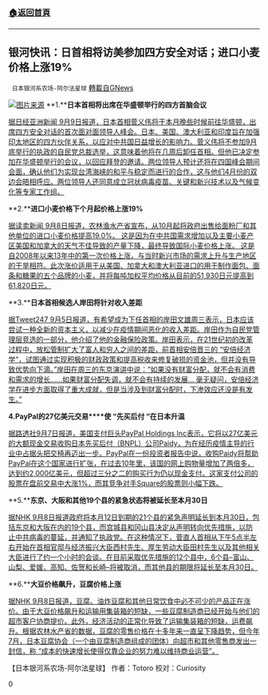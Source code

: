 ###  [:house:返回首頁](https://github.com/ourhimalayas/txt)
---


## 银河快讯：日首相将访美参加四方安全对话；进口小麦价格上涨19%
` 日本银河系农场-阿尔法星球` [轉載自GNews](https://gnews.org/zh-hans/1521236/)

![](https://assets.gnews.org/wp-content/uploads/2021/09/图片1-19.png)[图片来源](https://www.voachinese.com/)
**1.****日本首相将出席在华盛顿举行的四方首脑会议**

[据日经亚洲新闻 9月9日报道，日本首相菅义伟将于本月晚些时候前往华盛顿，出席四方安全对话的首次面对面领导人峰会。日本、美国、澳大利亚和印度旨在加强印太地区的四方伙伴关系，以应对中共国日益增长的影响力。菅义伟将不参加9月底举行的执政的自民党总裁选举，这意味着他将在几周后卸任首相。但他已决定参加在华盛顿举行的会议，以回应拜登的邀请。两位领导人预计还将在四国峰会期间会面，确认他们为实现台湾海峡的和平与稳定而进行的合作，这与他们4月份的双边会晤相呼应。两位领导人还同意成立冠状病毒疫苗、关键和新兴技术以及气候变化等专家工作组。](https://asia.nikkei.com/Politics/International-relations/Indo-Pacific/Suga-to-attend-Quad-summit-in-Washington)

**2.****进口小麦价格下个月起价格上涨19%**

[据读卖新闻  9月8日报道，农林渔水产省宣布，从10月起将政府出售给面粉厂和其他单位的进口小麦价格提高19.0%。 这是因为在中共国需求增加以及主要小麦产区美国和加拿大的天气不佳导致的产量下降，最终导致国际小麦价格上涨。 这是自2008年以来13年中的第一次价格上涨，与当时新兴市场的需求上升与生产地区的干旱相符。此次涨价适用于从美国、加拿大和澳大利亚进口的用于制作面包、面条和糖果的五个品牌的小麦，并将每吨加权平均价格从目前的51,930日元提高到61,820日元。](https://news.yahoo.co.jp/articles/73d6e227b8d9b6ab229d40a3759939ff9b986171)

**3.****日本首相候选人岸田将针对收入差距**

[据Tweet247 9月5日报道，有希望成为下任首相的岸田文雄周三表示，日本应该尝试一种全新的资本主义，以减少在疫情期间恶化的收入差距。岸田作为自民党管理层竞选的一部分，他介绍了他的金融保险政策。岸田表示，在21世纪初的改革过程中，放松管制扩大了富人和穷人之间的差距，前首相安倍晋三的 “安倍经济学”，试图通过实现积极的财政政策和提高税收来修复破损的资金池，但并没有导致优势向下滴。”岸田在周三的东京演讲中说：”如果没有财富分配，就不会有消费和需求的增长……如果财富分配失调，就不会有持续的发展… 毫无疑问，安倍经济学在进步方面取得了重大成就，但是当涉及到财富分配时，下渗效应还没是有发生。”](https://www.tweet247.net/news/world/japan-pm-contender-kishida-targets-income-disparity-rival-takaichi-launches-bid)

**4.****PayPal的27亿美元****交易****使 “先买后付 “在日本升温**

[据路透社9月7日报道，美国支付巨头PayPal Holdings Inc表示，它将以27亿美元的大额现金交易收购日本先买后付（BNPL）公司Paidy，为在经历疫情主导的行业中占据头把交椅再迈出一步。PayPal在一份投资者报告中说，收购Paidy将帮助PayPal在这个国家进行扩张，在过去10年里，该国的网上购物量增加了两倍多，达到约2,000亿美元，但超过三分之二的购买行为仍以现金支付。这家支付公司的股票在盘前交易中大涨1%，而其竞争对手Square的股票则小幅下跌。](https://www.reuters.com/article/paidy-m-a-paypal-idCAKBN2G4057)

**5.****东京、大阪和其他19个县的紧急状态将被延长至本月30日**

[据NHK 9月8日报道政府将本月12日到期的21个县的紧急声明延长到本月30日，包括东京和大阪在内的19个县，而宫城县和冈山县决定从声明转向优先措施，以防止中共病毒的蔓延，并通知了执政党。在这种情况下，菅直人首相从下午5点半左右开始在首相官邸与经济振兴大臣西村先生、厚生劳动大臣田村先生以及其他相关大臣进行了约一个小时的会谈。在目前采取优先措施的12个县中，6个县–富山、山梨、爱媛、高知、佐贺和长崎–将被取消，而其他县的期限将延长至本月30日。](https://www3.nhk.or.jp/news/html/20210908/k10013250551000.html?utm_int=all_side_ranking-access_002)

**6.****大豆价格飙升，豆腐价格上涨**

[据NHK 9月8日报道，豆腐、油炸豆腐和其他日常饮食中必不可少的产品正在涨价。由于大豆价格飙升和运输用集装箱的短缺，一些豆腐制造商已经开始与他们的超市客户协商提价。此外，经济活动的正常化导致了运输集装箱的短缺，运费飙升。根据农林水产省的数据，豆腐的零售价格在十多年来一直呈下降趋势，但今年7月，日本豆腐协会（一个由豆腐制造商组成的团体）向超市和其他零售商发出一封信，称 “成本的快速增长使得仅靠企业的努力难以维持商业运营”。](https://www3.nhk.or.jp/news/html/20210908/k10013250341000.html?utm_int=news-business_contents_news-main_005)

【日本银河系农场-阿尔法星球】
作者：Totoro
校对：Curiosity

0
